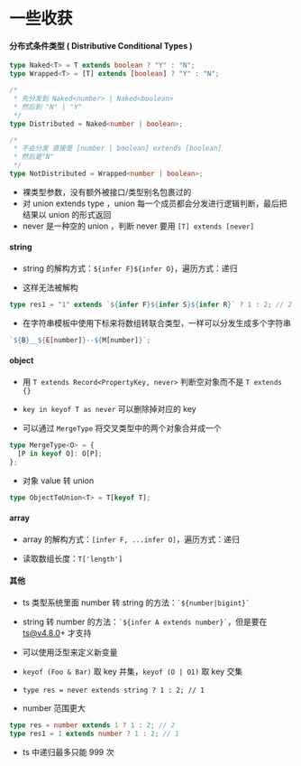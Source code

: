 # 一些收获

#### 分布式条件类型 ( Distributive Conditional Types )

```ts
type Naked<T> = T extends boolean ? "Y" : "N";
type Wrapped<T> = [T] extends [boolean] ? "Y" : "N";

/*
 * 先分发到 Naked<number> | Naked<boolean>
 * 然后到 "N" | "Y"
 */
type Distributed = Naked<number | boolean>;

/*
 * 不会分发 直接是 [number | boolean] extends [boolean]
 * 然后是"N"
 */
type NotDistributed = Wrapped<number | boolean>;
```

- 裸类型参数，没有额外被接口/类型别名包裹过的
- 对 union extends type ，union 每一个成员都会分发进行逻辑判断，最后把结果以 union 的形式返回
- never 是一种空的 union ，判断 never 要用 `[T] extends [never]`

#### string

- string 的解构方式：`${infer F}${infer O}`，遍历方式：递归

- 这样无法被解构

```ts
type res1 = "1" extends `${infer F}${infer S}${infer R}` ? 1 : 2; // 2
```

- 在字符串模板中使用下标来将数组转联合类型，一样可以分发生成多个字符串

```ts
`${B}__${E[number]}--${M[number]}`;
```

#### object

- 用 `T extends Record<PropertyKey, never>` 判断空对象而不是 `T extends {}`

- `key in keyof T as never` 可以删除掉对应的 key

- 可以通过 `MergeType` 将交叉类型中的两个对象合并成一个

```ts
type MergeType<O> = {
  [P in keyof O]: O[P];
};
```

- 对象 value 转 union

```ts
type ObjectToUnion<T> = T[keyof T];
```

#### array

- array 的解构方式：`[infer F, ...infer O]`，遍历方式：递归

- 读取数组长度：`T['length']`

#### 其他

- ts 类型系统里面 number 转 string 的方法：`` `${number|bigint}` ``

- string 转 number 的方法：`` `${infer A extends number}` ``，但是要在 ts@v4.8.0+ 才支持

- 可以使用泛型来定义新变量

- `keyof (Foo & Bar)` 取 key 并集，`keyof (O | O1)` 取 key 交集

- `type res = never extends string ? 1 : 2; // 1`

- number 范围更大

```ts
type res = number extends 1 ? 1 : 2; // 2
type res1 = 1 extends number ? 1 : 2; // 1
```

- ts 中递归最多只能 999 次
